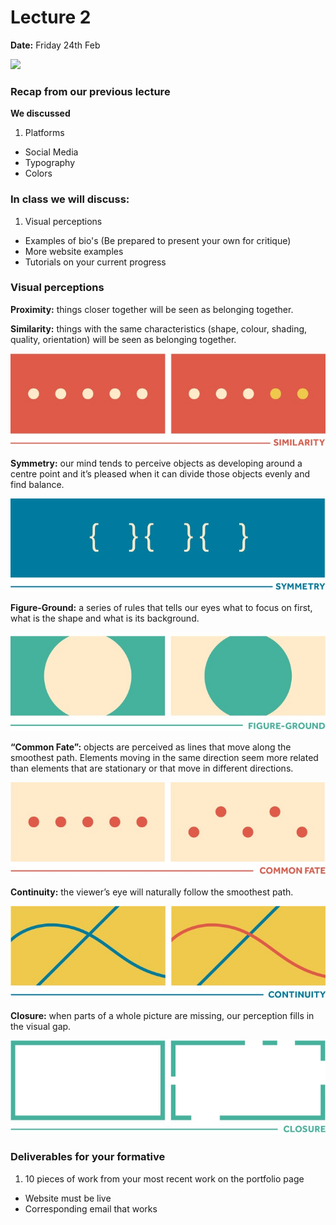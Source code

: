 # Lecture 2

**Date:** Friday 24th Feb

![](assets/fashion-website.jpg)

### Recap from our previous lecture

**We discussed**

1. Platforms 
* Social Media
* Typography 
* Colors  

### In class we will discuss: 

1. Visual perceptions 
* Examples of bio's (Be prepared to present your own for critique)
* More website examples
* Tutorials on your current progress

### Visual perceptions

**Proximity:** things closer together will be seen as belonging together.
 


**Similarity:** things with the same characteristics (shape, colour, shading, quality, orientation) will be seen as belonging together.

![](assets/similarity.jpg)

**Symmetry:** our mind tends to perceive objects as developing around a centre point and it’s pleased when it can divide those objects evenly and find balance.

![](assets/symmetry.jpg)

**Figure-Ground:** a series of rules that tells our eyes what to focus on first, what is the shape and what is its background.

![](assets/figure-ground.jpg)

**“Common Fate”:** objects are perceived as lines that move along the smoothest path. Elements moving in the same direction seem more related than elements that are stationary or that move in different directions.

![](assets/common-fate.jpg)

**Continuity:** the viewer’s eye will naturally follow the smoothest path.

![](assets/continuity.jpg)

**Closure:** when parts of a whole picture are missing, our perception fills in the visual gap.

![](assets/closure.jpg)

### Deliverables for your formative 

1. 10 pieces of work from your most recent work on the portfolio page
* Website must be live
* Corresponding email that works 

